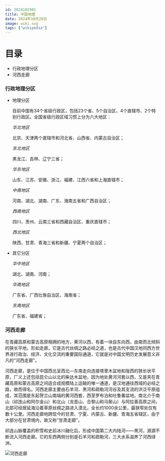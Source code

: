 ```yaml
---
id: 2024102901
title: 中国地理
date: 2024年10月29日
image: wiki.svg
tags: ["wikipedia"]
---
```



# 目录

- 行政地理分区
- 河西走廊


### 行政地理分区

- 地理分区

    目前中国有34个省级行政区，包括23个省、5个自治区、4个直辖市、2个特别行政区。全国省级行政区域习惯上分为六大地区：

    *华北地区*

    北京、天津两个直辖市和河北省、山西省、内蒙古自治区；

    *东北地区*

    黑龙江、吉林、辽宁三省；

    *华东地区*

    山东、江苏、安徽、浙江、福建、江西六省和上海直辖市；

    *中南地区*

    河南、湖北、湖南、广东、海南五省和广西自治区；

    *西南地区*

    四川、贵州、云南三省和西藏自治区、重庆直辖市；

    *西北地区*

    陕西、甘肃、青海三省和新疆、宁夏两个自治区；


- 其它分区

    *华中地区*

    湖北、湖南、河南；

    *华南地区*

    广东省、广西壮族自治区、海南省；

    *东南地区*

    广东省、福建省；

### 河西走廊

在青藏高原和蒙古高原相拥的地方，黄河以西，有着一块自东向西，由南而北倾斜的狭长平地，形如走廊，它是古代丝绸之路必经之道，也是古代中国汉地同西方世界进行政治、经济、文化交流的重要国际通道，它就是对中国文明历史发展意义非凡的"河西走廊"。

河西走廊，是位于中国西北呈西北—东南走向连接塔里木盆地和陇西的狭长状平原，广义上还包括昆仑山以北的柴达木盆地，因为地处黄河河套以西，又是夹在青藏高原和蒙古高原之间适合成规模陆上运输的唯一通道，是汉地通往西域的必经之路，故而得名。河西走廊主要由石羊河、黑河和疏勒河河谷及其支流的洪泛平原组成，其范围是东起贺兰山南端的黄河西套，西至罗布泊和吐鲁番盆地，南北介于南山（祁连山和阿尔金山）和北山（龙首山、合黎山和马鬃山）与阿拉善高原之间，北部可经居延海沿着草原丝绸之路进入漠北，全长约1000余公里，最狭窄处仅有数十公里。河西走廊地跨现今的甘肃、宁夏、内蒙古、新疆、青海五省辖区，由于大部分在甘肃境内，故又称"甘肃走廊"。

祁连山脉覆盖的积雪和史前冰川融化后，形成中国第二大内陆河——黑河，源源不断流入河西走廊。它的东西两侧分别是石羊河和疏勒河，三大水系滋养了河西绿洲。

![河西走廊](/20241029河西走廊.png)



